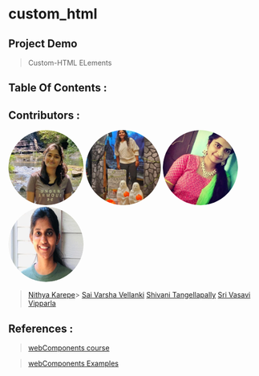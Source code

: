 # custom_html

## Project Demo
> Custom-HTML ELements











## Table Of Contents :





## 



## Contributors :




<img src="Nithya.png" alt="drawing" width="150" style="border-radius:50%" />               <img src="vsv.png" alt="drawing" width="150" style="border-radius:50%" />               <img src="vani.jpg.png" alt="drawing" width="150" style="border-radius:50%" />                  <img src="vasu.png" alt="drawing" width="150" style="border-radius:50%" />
  
  >[Nithya Karepe](https://github.com/KarepeN)>               [Sai Varsha Vellanki](https://github.com/cherryvarsha99)               [Shivani Tangellapally](https://github.com/shivani-ta)           [Sri Vasavi Vipparla](https://github.com/Srivasavi-vipparla)  




## References :

>[webComponents course](https://www.youtube.com/watch?v=PCWaFLy3VUo) 


>[webComponents Examples](https://github.com/mdn/web-components-examples)






